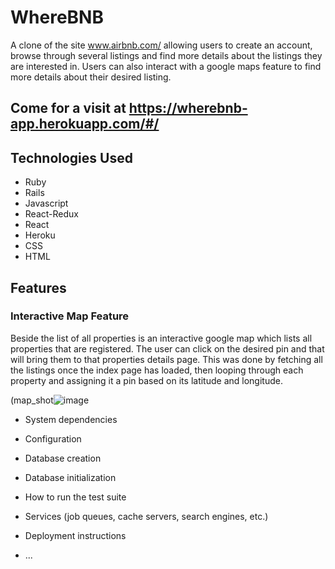 # WhereBNB
A clone of the site www.airbnb.com/ allowing users to create an account, browse through several listings and find more details about the listings they are interested in. Users can also interact with a google maps feature to find more details about their desired listing. 

## Come for a visit at https://wherebnb-app.herokuapp.com/#/

## Technologies Used

* Ruby
* Rails
* Javascript
* React-Redux
* React
* Heroku
* CSS
* HTML

## Features

### Interactive Map Feature
Beside the list of all properties is an interactive google map which lists all properties that are registered. The user can click on the desired pin and that will bring them to that properties details page. This was done by fetching all the listings once the index page has loaded, then looping through each property and assigning it a pin based on its latitude and longitude.

(map_shot![image](https://user-images.githubusercontent.com/78226696/119146105-4d12ef00-ba18-11eb-837f-c5394fc85218.png)


* System dependencies

* Configuration

* Database creation

* Database initialization

* How to run the test suite

* Services (job queues, cache servers, search engines, etc.)

* Deployment instructions

* ...
